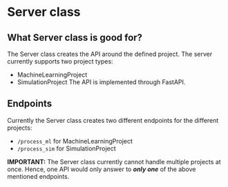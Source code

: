 # Server class

## What Server class is good for?

The Server class creates the API around the defined project. The server currently supports two project types:

* MachineLearningProject
* SimulationProject The API is implemented through FastAPI.

## Endpoints

Currently the Server class creates two different endpoints for the different projects:

* `/process_ml` for MachineLearningProject
* `/process_sim` for SimulationProject

**IMPORTANT:** The Server class currently cannot handle multiple projects at once. Hence, one API would only answer
to **_only one_** of the above mentioned endpoints.   